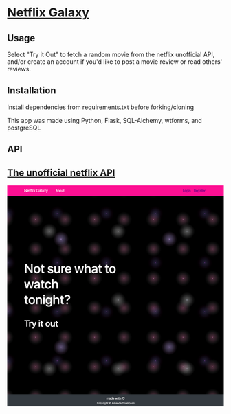# [Netflix Galaxy](https://netflix-galaxy.herokuapp.com/)

## Usage

Select "Try it Out" to fetch a random movie from the netflix unofficial API, and/or create an account if you'd like to 
post a movie review or read others' reviews. 


## Installation

Install dependencies from requirements.txt before forking/cloning

This app was made using Python, Flask, SQL-Alchemy, wtforms, and postgreSQL


## API

## [The unofficial netflix API](https://rapidapi.com/unogs/api/unogs)

![Image of App](https://github.com/mandathompson/Netflix-Galaxy/blob/master/Netflix_Galaxy.png)
